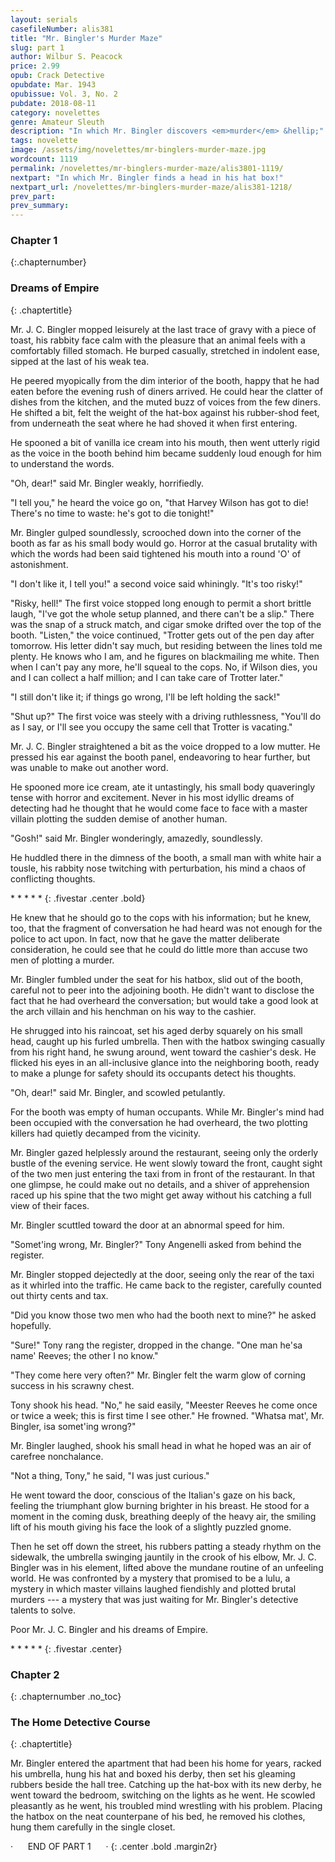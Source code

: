 ```yaml
---
layout: serials
casefileNumber: alis381
title: "Mr. Bingler's Murder Maze"
slug: part 1
author: Wilbur S. Peacock
price: 2.99
opub: Crack Detective
opubdate: Mar. 1943
opubissue: Vol. 3, No. 2
pubdate: 2018-08-11 
category: novelettes 
genre: Amateur Sleuth
description: "In which Mr. Bingler discovers <em>murder</em> &hellip;"
tags: novelette 
image: /assets/img/novelettes/mr-binglers-murder-maze.jpg
wordcount: 1119
permalink: /novelettes/mr-binglers-murder-maze/alis3801-1119/
nextpart: "In which Mr. Bingler finds a head in his hat box!"
nextpart_url: /novelettes/mr-binglers-murder-maze/alis381-1218/
prev_part:
prev_summary:
---
```


### Chapter 1
{:.chapternumber}

### Dreams of Empire
{: .chaptertitle}

Mr. J. C. Bingler mopped leisurely at the last trace of gravy with a piece of toast, his rabbity face calm with the pleasure that an animal feels with a comfortably filled stomach. He burped casually, stretched in indolent ease, sipped at the last of his weak tea.

He peered myopically from the dim interior of the booth, happy that he had eaten before the evening rush of diners arrived. He could hear the clatter of dishes from the kitchen, and the muted buzz of voices from the few diners. He shifted a bit, felt the weight of the hat-box against his rubber-shod feet, from underneath the seat where he had shoved it when first entering.

He spooned a bit of vanilla ice cream into his mouth, then went utterly rigid as the voice in the booth behind him became suddenly loud enough for him to understand the words.

"Oh, dear!" said Mr. Bingler weakly, horrifiedly.

"I tell you," he heard the voice go on, "that Harvey Wilson has got to die! There's no time to waste: he's got to die tonight!"

Mr. Bingler gulped soundlessly, scrooched down into the corner of the booth as far as his small body would go. Horror at the casual brutality with which the words had been said tightened his mouth into a round 'O' of astonishment.

"I don't like it, I tell you!" a second voice said whiningly. "It's too risky!"

"Risky, hell!" The first voice stopped long enough to permit a short brittle laugh, "I've got the whole setup planned, and there can't be a slip." There was the snap of a struck match, and cigar smoke drifted over the top of the booth. "Listen," the voice continued, "Trotter gets out of the pen day after tomorrow. His letter didn't say much, but residing between the lines told me plenty. He knows who I am, and he figures on blackmailing me white. Then when I can't pay any more, he'll squeal to the cops. No, if Wilson dies, you and I can collect a half million; and I can take care of Trotter later."

"I still don't like it; if things go wrong, I'll be left holding the sack!"

"Shut up?" The first voice was steely with a driving ruthlessness, "You'll do as I say, or I'll see you occupy the same cell that Trotter is vacating."

Mr. J. C. Bingler straightened a bit as the voice dropped to a low mutter. He pressed his ear against the booth panel, endeavoring to hear further, but was unable to make out another word.

He spooned more ice cream, ate it untastingly, his small body quaveringly tense with horror and excitement. Never in his most idyllic dreams of detecting had he thought that he would come face to face with a master villain plotting the sudden demise of another human.

"Gosh!" said Mr. Bingler wonderingly, amazedly, soundlessly.

He huddled there in the dimness of the booth, a small man with white hair a tousle, his rabbity nose twitching with perturbation, his mind a chaos of conflicting thoughts.

\*   \*   \*   \*   \*
{: .fivestar .center .bold}

He knew that he should go to the cops with his information; but he knew, too, that the fragment of conversation he had heard was not enough for the police to act upon. In fact, now that he gave the matter deliberate consideration, he could see that he could do little more than accuse two men of plotting a murder.

Mr. Bingler fumbled under the seat for his hatbox, slid out of the booth, careful not to peer into the adjoining booth. He didn't want to disclose the fact that he had overheard the conversation; but would take a good look at the arch villain and his henchman on his way to the cashier.

He shrugged into his raincoat, set his aged derby squarely on his small head, caught up his furled umbrella. Then with the hatbox swinging casually from his right hand, he swung around, went toward the cashier's desk. He flicked his eyes in an all-inclusive glance into the neighboring booth, ready to make a plunge for safety should its occupants detect his thoughts.

"Oh, dear!" said Mr. Bingler, and scowled petulantly.

For the booth was empty of human occupants. While Mr. Bingler's mind had been occupied with the conversation he had overheard, the two plotting killers had quietly decamped from the vicinity.

Mr. Bingler gazed helplessly around the restaurant, seeing only the orderly bustle of the evening service. He went slowly toward the front, caught sight of the two men just entering the taxi from in front of the restaurant. In that one glimpse, he could make out no details, and a shiver of apprehension raced up his spine that the two might get away without his catching a full view of their faces.

Mr. Bingler scuttled toward the door at an abnormal speed for him.

"Somet'ing wrong, Mr. Bingler?" Tony Angenelli asked from behind the register.

Mr. Bingler stopped dejectedly at the door, seeing only the rear of the taxi as it whirled into the traffic. He came back to the register, carefully counted out thirty cents and tax.

"Did you know those two men who had the booth next to mine?" he asked hopefully.

"Sure!" Tony rang the register, dropped in the change. "One man he'sa name' Reeves; the other I no know."

"They come here very often?" Mr. Bingler felt the warm glow of corning success in his scrawny chest.

Tony shook his head. "No," he said easily, "Meester Reeves he come once or twice a week; this is first time I see other." He frowned. "Whatsa mat', Mr. Bingler, isa somet'ing wrong?"

Mr. Bingler laughed, shook his small head in what he hoped was an air of carefree nonchalance.

"Not a thing, Tony," he said, "I was just curious."

He went toward the door, conscious of the Italian's gaze on his back, feeling the triumphant glow burning brighter in his breast. He stood for a moment in the coming dusk, breathing deeply of the heavy air, the smiling lift of his mouth giving his face the look of a slightly puzzled gnome.

Then he set off down the street, his rubbers patting a steady rhythm on the sidewalk, the umbrella swinging jauntily in the crook of his elbow, Mr. J. C. Bingler was in his element, lifted above the mundane routine of an unfeeling world. He was confronted by a mystery that promised to be a lulu, a mystery in which master villains laughed fiendishly and plotted brutal murders --- a mystery that was just waiting for Mr. Bingler's detective talents to solve.

Poor Mr. J. C. Bingler and his dreams of Empire.

\*   \*   \*   \*   \*
{: .fivestar .center}

### Chapter 2 
{: .chapternumber .no_toc}

### The Home Detective Course
{: .chaptertitle}

Mr. Bingler entered the apartment that had been his home for years, racked his umbrella, hung his hat and boxed his derby, then set his gleaming rubbers beside the hall tree. Catching up the hat-box with its new derby, he went toward the bedroom, switching on the lights as he went. He scowled pleasantly as he went, his troubled mind wrestling with his problem. Placing the hatbox on the neat counterpane of his bed, he removed his clothes, hung them carefully in the single closet.

&middot;&nbsp;&nbsp;&nbsp;&nbsp;&nbsp;&nbsp;END OF PART 1&nbsp;&nbsp;&nbsp;&nbsp;&nbsp;&nbsp;&middot;
{: .center .bold .margin2r}